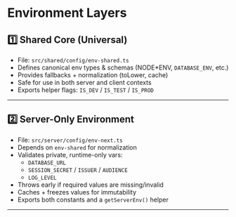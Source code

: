 # Environment Layers

## 1️⃣ Shared Core (Universal)

- File: `src/shared/config/env-shared.ts`
- Defines canonical env types & schemas (NODE\*ENV, `DATABASE_ENV`, etc.)
- Provides fallbacks + normalization (toLower, cache)
- Safe for use in both server and client contexts
- Exports helper flags: `IS_DEV` / `IS_TEST` / `IS_PROD`

---

## 2️⃣ Server-Only Environment

- File: `src/server/config/env-next.ts`
- Depends on `env-shared` for normalization
- Validates private, runtime-only vars:
  - `DATABASE_URL`
  - `SESSION_SECRET` / `ISSUER` / `AUDIENCE`
  - `LOG_LEVEL`
- Throws early if required values are missing/invalid
- Caches + freezes values for immutability
- Exports both constants and a `getServerEnv()` helper

---
